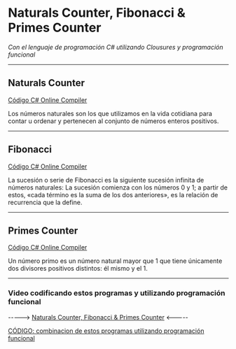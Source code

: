 # Naturals Counter, Fibonacci & Primes Counter
*Con el lenguaje de programación C# utilizando Clousures y programación funcional*
___
## Naturals Counter  
[Código C# Online Compiler](http://tpcg.io/wFstrBZz)

Los números naturales son los que utilizamos en la vida cotidiana para contar u ordenar y pertenecen al conjunto de números enteros positivos.
___
## Fibonacci
[Código C# Online Compiler](http://tpcg.io/CD3lPlGd)

La sucesión o serie de Fibonacci es la siguiente sucesión infinita de números naturales: La sucesión comienza con los números 0 y 1;​ a partir de estos, «cada término es la suma de los dos anteriores», es la relación de recurrencia que la define.
___
## Primes Counter
[Código C# Online Compiler](http://tpcg.io/i9ARe8ZB)

Un número primo es un número natural mayor que 1 que tiene únicamente dos divisores positivos distintos: él mismo y el 1.
___
### Video codificando estos programas y utilizando programación funcional
----->  [Naturals Counter, Fibonacci & Primes Counter](https://youtu.be/9hkwZArLUJs)  <-----

[CÓDIGO: combinacion de estos programas utilizando programación funcional](http://tpcg.io/1QTyufHg)
